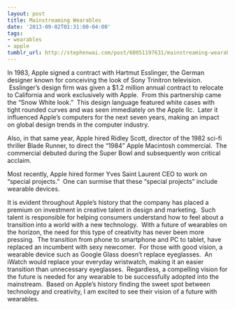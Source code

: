 ```yaml
---
layout: post
title: Mainstreaming Wearables
date: '2013-09-02T01:31:00-04:00'
tags:
- wearables
- apple
tumblr_url: http://stephenwai.com/post/60051197631/mainstreaming-wearables
---
```

In 1983, Apple signed a contract with Hartmut Esslinger, the German designer known for conceiving the look of Sony Trinitron television.  Esslinger’s design firm was given a $1.2 million annual contract to relocate to California and work exclusively with Apple.  From this partnership came the “Snow White look.”  This design language featured white cases with tight rounded curves and was seen immediately on the Apple IIc.  Later it influenced Apple’s computers for the next seven years, making an impact on global design trends in the computer industry.

Also, in that same year, Apple hired Ridley Scott, director of the 1982 sci-fi thriller Blade Runner, to direct the “1984” Apple Macintosh commercial.  The commercial debuted during the Super Bowl and subsequently won critical acclaim.

Most recently, Apple hired former Yves Saint Laurent CEO to work on “special projects.”  One can surmise that these “special projects” include wearable devices.

It is evident throughout Apple’s history that the company has placed a premium on investment in creative talent in design and marketing.  Such talent is responsible for helping consumers understand how to feel about a transition into a world with a new technology.  With a future of wearables on the horizon, the need for this type of creativity has never been more pressing.  The transition from phone to smartphone and PC to tablet, have replaced an incumbent with sexy newcomer.  For those with good vision, a wearable device such as Google Glass doesn’t replace eyeglasses.  An iWatch would replace your everyday wristwatch, making it an easier transition than unnecessary eyeglasses.  Regardless, a compelling vision for the future is needed for any wearable to be successfully adopted into the mainstream.  Based on Apple’s history finding the sweet spot between technology and creativity, I am excited to see their vision of a future with wearables.
